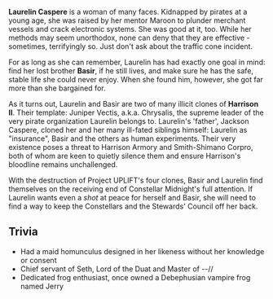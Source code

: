 **Laurelin Caspere** is a woman of many faces. Kidnapped by pirates at a young age, she was raised by her mentor Maroon to plunder merchant vessels and crack electronic systems. She was good at it, too. While her methods may seem unorthodox, none can deny that they are effective - sometimes, terrifyingly so. Just don't ask about the traffic cone incident.

For as long as she can remember, Laurelin has had exactly one goal in mind: find her lost brother **Basir**, if he still lives, and make sure he has the safe, stable life she could never enjoy. When she found him, however, she got far more than she bargained for.

As it turns out, Laurelin and Basir are two of many illicit clones of **Harrison II**. Their template: Juniper Vectis, a.k.a. Chrysalis, the supreme leader of the very pirate organization Laurelin belongs to. Laurelin's 'father', Jackson Caspere, cloned her and her many ill-fated siblings himself: Laurelin as "insurance", Basir and the others as human experiments. Their very existence poses a threat to Harrison Armory and Smith-Shimano Corpro, both of whom are keen to quietly silence them and ensure Harrison's bloodline remains unchallenged.

With the destruction of Project UPLIFT's four clones, Basir and Laurelin find themselves on the receiving end of Constellar Midnight's full attention. If Laurelin wants even a _shot_ at peace for herself and Basir, she will need to find a way to keep the Constellars and the Stewards' Council off her back.

## Trivia
- Had a maid homunculus designed in her likeness without her knowledge or consent
- Chief servant of Seth, Lord of the Duat and Master of --//
- Dedicated frog enthusiast, once owned a Debephusian vampire frog named Jerry